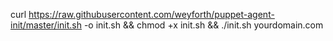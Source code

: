 curl https://raw.githubusercontent.com/weyforth/puppet-agent-init/master/init.sh -o init.sh && chmod +x init.sh && ./init.sh yourdomain.com